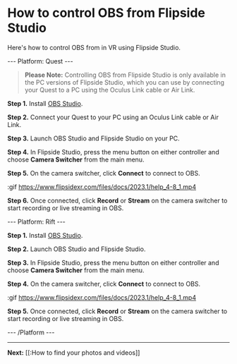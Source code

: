 # How to control OBS from Flipside Studio

Here's how to control OBS from in VR using Flipside Studio.

--- Platform: Quest ---

> **Please Note:** Controlling OBS from Flipside Studio is only available in the PC versions of Flipside Studio, which you can use by connecting your Quest to a PC using the Oculus Link cable or Air Link.

**Step 1.** Install [OBS Studio](https://obsproject.com/).

**Step 2.** Connect your Quest to your PC using an Oculus Link cable or Air Link.

**Step 3.** Launch OBS Studio and Flipside Studio on your PC.

**Step 4.** In Flipside Studio, press the menu button on either controller and choose **Camera Switcher** from the main menu.

**Step 5.** On the camera switcher, click **Connect** to connect to OBS.

:gif https://www.flipsidexr.com/files/docs/2023.1/help_4-8_1.mp4

**Step 6.** Once connected, click **Record** or **Stream** on the camera switcher to start recording or live streaming in OBS.

--- Platform: Rift ---

**Step 1.** Install [OBS Studio](https://obsproject.com/).

**Step 2.** Launch OBS Studio and Flipside Studio.

**Step 3.** In Flipside Studio, press the menu button on either controller and choose **Camera Switcher** from the main menu.

**Step 4.** On the camera switcher, click **Connect** to connect to OBS.

:gif https://www.flipsidexr.com/files/docs/2023.1/help_4-8_1.mp4

**Step 5.** Once connected, click **Record** or **Stream** on the camera switcher to start recording or live streaming in OBS.

--- /Platform ---

---

**Next:** [[:How to find your photos and videos]]
